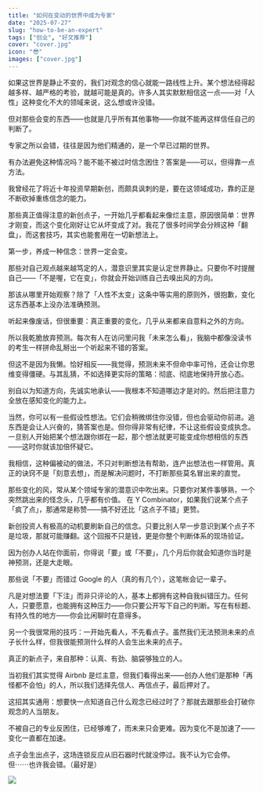 ```yaml
---
title: "如何在变动的世界中成为专家"
date: "2025-07-27"
slug: "how-to-be-an-expert"
tags: ["创业", "好文推荐"]
cover: "cover.jpg"
icon: "😎"
images: ["cover.jpg"]
---
```

如果这世界是静止不变的，我们对观念的信心就能一路线性上升。某个想法经得起越多样、越严格的考验，就越可能是真的。许多人其实默默相信这一点——对「人性」这种变化不大的领域来说，这么想或许没错。



但对那些会变的东西——也就是几乎所有其他事物——你就不能再这样信任自己的判断了。



专家之所以会错，往往是因为他们精通的，是一个早已过期的世界。



有办法避免这种情况吗？能不能不被过时信念困住？答案是——可以，但得靠一点方法。



我曾经花了将近十年投资早期新创，而颇具讽刺的是，要在这领域成功，靠的正是不断砍掉重练信念的能力。



那些真正值得注意的新创点子，一开始几乎都看起来像烂主意，原因很简单：世界才刚变，而这个变化刚好让它从坏变成了对。我花了很多时间学会分辨这种「翻盘」，而这套技巧，其实也能套用在一切新想法上。



第一步，养成一种信念：世界一定会变。



那些对自己观点越来越笃定的人，潜意识里其实是认定世界静止。只要你不时提醒自己——「不是喔，它在变」，你就会开始训练自己去嗅出风的方向。



那该从哪里开始观察？除了「人性不太变」这条中等实用的原则外，很抱歉，变化这东西基本上没办法准确预测。



听起来像废话，但很重要：真正重要的变化，几乎从来都来自意料之外的方向。



所以我乾脆放弃预测。每次有人在访问里问我「未来怎么看」，我脑中都像没读书的考生一样拼命乱掰出一个听起来不错的答案。



但这不是因为我懒。恰好相反——我觉得，预测未来不但命中率可怜，还会让你思维变得僵硬。与其乱猜，不如选择更实际的策略：彻底、彻底地保持开放心态。



别自以为知道方向，先诚实地承认——我根本不知道哪边才是对的。然后把注意力全放在感知变化的能力上。



当然，你可以有一些假设性想法。它们会稍微绑住你没错，但也会驱动你前进。追东西是会让人兴奋的，猜答案也是。但你得非常有纪律，不让这些假设变成执念。
一旦别人开始把某个想法跟你绑在一起，那个想法就更可能变成你想相信的东西——这时你就该加倍怀疑它。



我相信，这种偏被动的做法，不只对判断想法有帮助，连产出想法也一样管用。真正的诀窍不是「刻意去想」，而是解决问题时，不打断那些莫名冒出来的直觉。



那些变化的风，常从某个领域专家的潜意识中吹出来。只要你对某件事够熟，一个突然跳出来的怪念头，几乎都有价值。
在 Y Combinator，如果我们说某个点子「疯了点」，那通常是称赞——搞不好还比「这点子不错」更赞。



新创投资人有极高的动机要刷新自己的信念。只要比别人早一步意识到某个点子不是垃圾，那就可能赚翻。这个回报不只是钱，更是你整个判断体系的现场验证。



因为创办人站在你面前，你得说「要」或「不要」，几个月后你就会知道你当时是神预测，还是大走眼。



那些说「不要」而错过 Google 的人（真的有几个），这笔帐会记一辈子。



凡是对想法要「下注」而非只评论的人，基本上都拥有这种自我纠错压力。任何人，只要愿意，也能拥有这种压力——你只要公开写下自己的判断。写在有标题、有持久性的地方——你会比闲聊时在意得多。



另一个我很常用的技巧：一开始先看人，不先看点子。虽然我们无法预测未来的点子长什么样，但我很能预测什么样的人会生出未来的点子。



真正的新点子，来自那种：认真、有劲、脑袋够独立的人。



当初我们其实觉得 Airbnb 是烂主意，但我们看得出来——创办人他们是那种「再怪都不会怕」的人，所以我们选择先信人、再信点子，最后押对了。



这招其实通用：想要快一点知道自己什么观念已经过时了？那就去跟那些会打破你观念的人当朋友。



不被自己的专业反困住，已经够难了，而未来只会更难。因为变化不是加速了——变化一直都在加速。



点子会生出点子，这场连锁反应从旧石器时代就没停过。我不认为它会停。
但⋯⋯也许我会错。（最好是）




![](https://prod-files-secure.s3.us-west-2.amazonaws.com/112d0858-5090-4d34-a606-b75eb8d65fd2/46476355-9cf3-4e99-9b7a-3531bc426380/1000202064.png?X-Amz-Algorithm=AWS4-HMAC-SHA256&X-Amz-Content-Sha256=UNSIGNED-PAYLOAD&X-Amz-Credential=ASIAZI2LB466723LKHMM%2F20250919%2Fus-west-2%2Fs3%2Faws4_request&X-Amz-Date=20250919T221147Z&X-Amz-Expires=3600&X-Amz-Security-Token=IQoJb3JpZ2luX2VjEGUaCXVzLXdlc3QtMiJIMEYCIQCu8MZ%2BkvmWeO%2BHoVj8sV6N1WASLivvMv7EBifNSmiC3wIhAJE%2F4D38esVzE77ET1ylr0gbTDpwGnQOfC1WyhtE4zIKKogECN7%2F%2F%2F%2F%2F%2F%2F%2F%2F%2FwEQABoMNjM3NDIzMTgzODA1IgwAHL%2FO4XK58qD3naEq3AMSH%2BZ1sclTky3RcDJXWTpBsZdPde%2BVzWtOnrt%2BMogImFTm5o2sMYSIdAkRvXcAMclz2mxbZ5YEKp4mW1PsuIE2boHWiJ%2FTAbpbFy52NtHxnvmakxiaFwHfQDqkBGGCbBqdhKMbwFHebp8FzD%2FFVMTslh7Yweu9Ol1CV1aLObuZSjDqzUjs08a4KT0q6wwzhnBcXWnud4ES523GkYo3EHis0aVgx1ElEVWOs0jWcGiVqE8nU3Kzm4l0NvQXvUK%2FpyCj3IXfexMRwuf09mne4Li%2Fz44hWIiHBupGw4YRRYuOPVaItudteptFi%2ByJPLbD8ACBielb13IfKqVTuzWYue716bR8A4YHpbZkkq8f%2FXcYXjVJGwyQXQxR3L6PENgsFUGvOongPPdjk9b1J%2Bd7LomGZTB%2B4UqcX8CF28OJhCEuxHpXz4vcZvuH6exS%2FCj0NbND54vUn0Lwj%2FBTenQtHAufXcVERYlWSMVyeOd%2BQGs94cklCvn%2F4lGia0V2g93EHGvaR6fUxFScyvlFpB6WxufzxApE3uA8IKi%2BIEaM6lsCa2gycNh%2Ft7t9f8C9CNrjHwEb3iuDA9QnvO%2BqUxVFfDA13IoTj2E3eAmeQgtIUcvNNuZmZ%2Bj4U48C4%2Fz0DTCDh7fGBjqkAXdveugAzZoUt4d7eFd82DzwcCrJJxOGweKbrzX%2ByX5wNkmTzfaCb3MZoqL54zwchBxg26x2ev5RqPRcXuOEzDbMwKJ4O8ODpzcAiIAfPooL6RtEr56Sr1aesIemeiW1QvuIaCqzNEoYjuOiJjKjCwKN1uov6OsXlvSg%2B50Pav0KZvIWYQZxFWj493%2FRZsI6KBbWc3NGJsChER2PXf3YVcdFaId7&X-Amz-Signature=c47b8226afd4a5f851c335fa9fa235e298700564c0b6f3b0f7e6879a269c82d7&X-Amz-SignedHeaders=host&x-amz-checksum-mode=ENABLED&x-id=GetObject)

